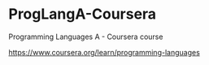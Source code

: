 # ProgLangA-Coursera
Programming Languages A - Coursera course

https://www.coursera.org/learn/programming-languages

